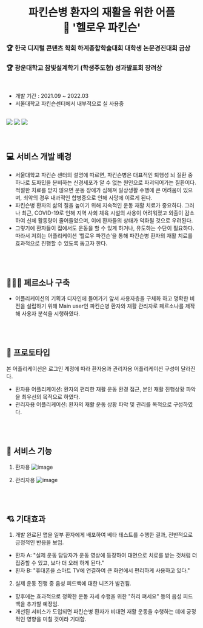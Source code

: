 <h1 align="center">파킨슨병 환자의 재활을 위한 어플<br />👋 '헬로우 파킨슨'</h1>

<h3> 🏆 한국 디지털 콘텐츠 학회 하계종합학술대회 대학생 논문경진대회 금상 </h3>
<h3> 🏆 광운대학교 참빛설계학기 (학생주도형) 성과발표회 장려상 </h3>
<br />

- 개발 기간 : 2021.09 ~ 2022.03
- 서울대학교 파킨슨센터에서 내부적으로 실 사용중
<br />

<div align="left">
<img src="https://img.shields.io/badge/React Native-01FF95?style=flat&logo=React&logoColor=white" /> <img src="https://img.shields.io/badge/Python-3776AB?style=flat&logo=Python&logoColor=white" /> <img src="https://img.shields.io/badge/MySQL-4479A1?style=flat&logo=MySQL&logoColor=white" />
</div>

<br />
<br />

## 💻 서비스 개발 배경
- 서울대학교 파킨슨 센터의 설명에 따르면, 파킨슨병은 대표적인 퇴행성 뇌 질환 중 하나로 도파민을 분비하는 
신경세포가 알 수 없는 원인으로 파괴되어가는 질환이다. 적절한 치료를 받지 않으면 운동 장애가 심해져 일상생활 
수행에 큰 어려움이 있으며, 최악의 경우 내과적인 합병증으로 인해 사망에 이르게 된다.
- 파킨슨병 환자의 삶의 질을 높이기 위해 지속적인 운동 재활 치료가 중요하다. 그러나 최근, COVID-19로 인해 지역 
사회 체육 시설의 사용이 어려워졌고 외출이 감소하여 신체 활동량이 줄어들었으며, 이에 환자들의 상태가 악화될 것으로 
우려된다.
- 그렇기에 환자들이 집에서도 운동을 할 수 있게 하거나, 유도하는 수단이 필요하다. 따라서 저희는
어플리케이션 ‘헬로우 파킨슨’을 통해 파킨슨병 환자의 재활 치료를 효과적으로 진행할 수 있도록 돕고자 한다.
 <br />
 <br />
 
## 👳🏻‍♀️ 페르소나 구축
- 어플리케이션의 기획과 디자인에 들어가기 앞서 사용자층을 구체화 하고 명확한 비전을 설립하기 위해 Main user인 파킨슨병 환자와 재활 관리자로 페르소나를 제작해 사용자 분석을 시행하였다.


 <br />
 <br />
 
## 🎨 프로토타입
본 어플리케이션은 로그인 계정에 따라 환자용과 관리자용 어플리케이션 구성이 달라진다.
- 환자용 어플리케이션: 환자의 편리한 재활 운동 환경 접근, 본인 재활 진행상황 파악을 최우선의 목적으로 하였다.
- 관리자용 어플리케이션: 환자의 재활 운동 상황 파악 및 관리를 목적으로 구성하였다.
 
 <br />
 <br />
 
## 📌 서비스 기능
1. 환자용
![image](https://user-images.githubusercontent.com/63996585/218686325-6b869f15-2ddf-4852-bcd7-d0aa71f84b28.png)

2. 관리자용
![image](https://user-images.githubusercontent.com/63996585/218686297-de73c67e-b166-4ac2-9575-4e529c39b130.png)


 <br />
 <br />


## 💘 기대효과
1. 개발 완료된 앱을 일부 환자에게 배포하여 베타 테스트를 수행한 결과, 전반적으로 긍정적인 반응을 보임.
- 환자 A: "실제 운동 담당자가 운동 영상에 등장하여 대면으로 치료를 받는 것처럼 더 집중할 수 있고, 보다 더 오래 하게 된다."
- 환자 B: "휴대폰을 스마트 TV에 연결하여 큰 화면에서 편리하게 사용하고 있다."
2. 실제 운동 진행 중 음성 피드백에 대한 니즈가 발견됨.
- 향후에는 효과적으로 정확한 운동 자세 수행을 위한 "허리 펴세요" 등의 음성 피드백을 추가할 예정임.
- 개선된 서비스가 도입되면 파킨슨병 환자가 비대면 재활 운동을 수행하는 데에 긍정적인 영향을 미칠 것이라 기대함.

 <br />
 <br />
